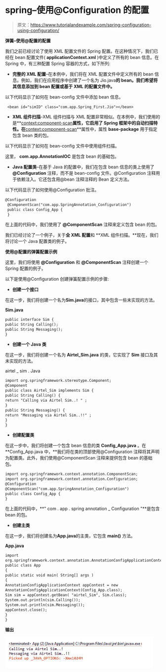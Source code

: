 # spring–使用@Configuration 的配置

> 原文：<https://www.tutorialandexample.com/spring-configuration-using-configuration/>

**弹簧–使用@配置的配置**

我们之前已经讨论了使用 XML 配置文件的 Spring 配置。在这种情况下，我们已经在 bean 配置文件( **applicationContext.xml** )中定义了所有的 bean 信息。在 Spring 中，有三种配置 Spring 容器的方式，如下所列:

*   **完整的 XML 配置**–在本例中，我们将在 XML 配置文件中定义所有的 bean 信息。例如，我们在应用程序中创建了一个名为 Jio.java**的 bean。我们希望将其信息添加到 bean 配置或基于 XML 的配置文件中。**

以下代码显示了如何在 bean-config 文件中添加 bean 信息。

```
 <bean id="simID" class="com.app.Spring_First.Jio"></bean> 
```

*   **XML 组件扫描**–XML 组件扫描与 XML 配置非常相似。在本例中，我们使用的是**<context:component-scan>**属性，它启用了 Spring 框架中的自动扫描特性。在**<context:component-scan>**属性中，属性 **base-package** 用于指定包含 bean 类的包。

以下代码显示了如何在 bean-config 文件中使用组件扫描。

这里， **com.app.AnnotationIOC** 是包含 bean 的基础包。

*   **Java 配置类**–在基于 Java 的配置中，我们在包含 bean 信息的类上使用了 **@Configuration** 注释，而不是 bean-config 文件。@Configuration 注释用于依赖注入。它还包含用@bean 注释注释的 Bean 定义方法。

以下代码显示了如何使用@Configuration 批注。

```
@Configuration
 @ComponentScan("com.app.SpringAnnotation_Configuration")
 public class Config_App {
 } 
```

在上面的代码中，我们使用了 **@ComponentScan** 注释来定义包含 bean 的包。

我们已经讨论了一个例子，关于**全 XML 配置**和 **XML 组件扫描。**现在，我们将讨论一个 Java 配置类的例子。

**使用@配置的弹簧配置示例**

这里，我们将使用 **@Configuration** 和 **@ComponentScan** 注释创建一个 Spring 配置的例子。

以下是使用@Configuration 创建弹簧配置示例的步骤:

*   **创建一个接口**

在这一步，我们将创建一个名为**Sim.java**的接口，其中包含一些未实现的方法。

**Sim.java**

```
public interface Sim {
public String Calling();
public String Messaging();
} 
```

*   **创建一个 Java 类**

在这一步，我们将创建一个名为 **Airtel_Sim.java** 的类，它实现了 **Sim** 接口及其未实现的方法。

airtel _ sim . Java

```
import org.springframework.stereotype.Component;
@Component
public class Airtel_Sim implements Sim {
public String Calling() {
return "Calling via Airtel Sim..! " ;
}
public String Messaging() {
return "Messaging via Airtel Sim..!!" ;
}
} 
```

*   **创建配置类**

在这一步中，我们将创建一个包含 bean 信息的类 **Config_App.java** 。在 **Config_App.java 中，**我们将在类的顶部使用@Configuration 注释将其声明为配置类。此外，我们使用@ComponentScan 注释来提供包含 bean 的基础包。

```
import org.springframework.context.annotation.ComponentScan;
import org.springframework.context.annotation.Configuration;
@Configuration
@ComponentScan("com.app.SpringAnnotation_Configuration")
public class Config_App {
} 
```

在上面的代码中，**" com . app . spring annotation _ Configuration "**是包含 bean 的包。

*   **创建主类**

在这一步，我们将创建名为**App.java**的主类，它包含 **main()** 方法。

**App.java**

```
import org.springframework.context.annotation.AnnotationConfigApplicationContext;
public class App 
{
public static void main( String[] args )
{
AnnotationConfigApplicationContext appContest = new AnnotationConfigApplicationContext(Config_App.class);
Sim sim = appContest.getBean( "airtel_Sim", Sim.class);
System.out.println(sim.Calling());
System.out.println(sim.Messaging()); 
appContest.close();
}
} 
```

**输出**

![Spring – Configuration using @Configuration ](img/2f384f1ad050ba9d9f3d98cf2e90de35.png)